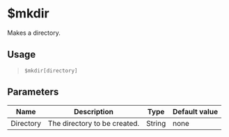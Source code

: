 # $mkdir
Makes a directory.
## Usage
> `$mkdir[directory]`
## Parameters
|   Name    |         Description          |  Type  | Default value |
|-----------|------------------------------|--------|---------------|
| Directory | The directory to be created. | String | none          |
